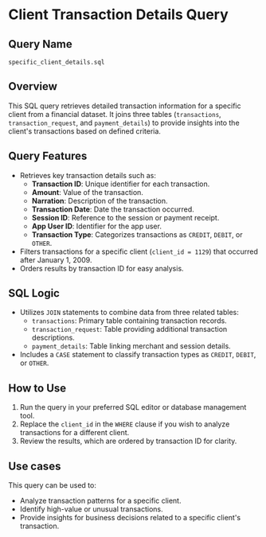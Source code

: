 
# Client Transaction Details Query

## Query Name
`specific_client_details.sql`

## Overview
This SQL query retrieves detailed transaction information for a specific client from a financial dataset. It joins three tables (`transactions`, `transaction_request`, and `payment_details`) to provide insights into the client's transactions based on defined criteria.

## Query Features
- Retrieves key transaction details such as:
  - **Transaction ID**: Unique identifier for each transaction.
  - **Amount**: Value of the transaction.
  - **Narration**: Description of the transaction.
  - **Transaction Date**: Date the transaction occurred.
  - **Session ID**: Reference to the session or payment receipt.
  - **App User ID**: Identifier for the app user.
  - **Transaction Type**: Categorizes transactions as `CREDIT`, `DEBIT`, or `OTHER`.
- Filters transactions for a specific client (`client_id = 1129`) that occurred after January 1, 2009.
- Orders results by transaction ID for easy analysis.

## SQL Logic
- Utilizes `JOIN` statements to combine data from three related tables:
  - `transactions`: Primary table containing transaction records.
  - `transaction_request`: Table providing additional transaction descriptions.
  - `payment_details`: Table linking merchant and session details.
- Includes a `CASE` statement to classify transaction types as `CREDIT`, `DEBIT`, or `OTHER`.

## How to Use
1. Run the query in your preferred SQL editor or database management tool.
2. Replace the `client_id` in the `WHERE` clause if you wish to analyze transactions for a different client.
3. Review the results, which are ordered by transaction ID for clarity.

## Use cases
This query can be used to:
- Analyze transaction patterns for a specific client.
- Identify high-value or unusual transactions.
- Provide insights for business decisions related to a specific client's transaction.